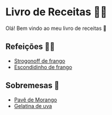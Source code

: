 # Livro de Receitas :man_cook:

Olá! Bem vindo ao meu livro de receitas :wave:


## Refeições :fork_and_knife::curry:
 - [Strogonoff de frango](https://github.com/YagoJanos/livro-receitas/tree/master/receitas/Strogonoff-de-Frango)
 - [Escondidinho de frango](https://github.com/YagoJanos/livro-receitas/tree/master/receitas/Escondidinho-de-Frango)

## Sobremesas :icecream:
 - [Pavê de Morango](https://github.com/YagoJanos/livro-receitas/tree/master/receitas/Pave-de-Morango)
 - [Gelatina de uva](https://github.com/YagoJanos/livro-receitas/tree/master/receitas/Gelatina-de-Uva)
